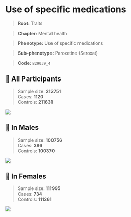 # Use of specific medications
> **Root:** Traits  

> **Chapter:** Mental health  

> **Phenotype:** Use of specific medications  

> **Sub-phenotype:** Paroxetine (Seroxat)  

> **Code:** `B29039_4`

## 🧪 All Participants  
> Sample size: **212751**  
> Cases: **1120**  
> Controls: **211631**
<img src="/Traits/Figures/ALL/B29039_4.png"/>
<CsvTable src="/Traits/Data/ALL/LG_B29039_4.csv" label="🔍 View full results" />

## 👨 In Males  
> Sample size: **100756**  
> Cases: **386**  
> Controls: **100370**
<img src="/Traits/Figures/Male/B29039_4.png"/>
<CsvTable src="/Traits/Data/Male/LG_B29039_4.csv" label="🔍 View full results" />

## 👩 In Females  
> Sample size: **111995**  
> Cases: **734**  
> Controls: **111261**
<img src="/Traits/Figures/Female/B29039_4.png"/>
<CsvTable src="/Traits/Data/Female/LG_B29039_4.csv" label="🔍 View full results" />
